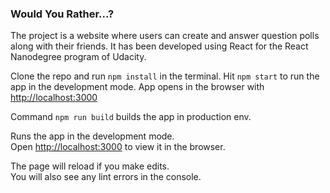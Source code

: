 ### Would You Rather...?

The project is a website where users can create and answer question polls along with their friends. It has been developed using React for the React Nanodegree program of Udacity.

Clone the repo and run `npm install` in the terminal.
Hit `npm start` to run the app in the development mode.
App opens in the browser with [http://localhost:3000](http://localhost:3000)

Command `npm run build` builds the app in production env.

Runs the app in the development mode.<br />
Open [http://localhost:3000](http://localhost:3000) to view it in the browser.

The page will reload if you make edits.<br />
You will also see any lint errors in the console.


